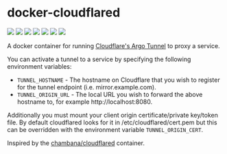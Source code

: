 # docker-cloudflared
<p>
  <a href="https://github.com/msnelling/docker-cloudflared/blob/master/LICENSE"><img src="https://badgen.net/github/license/msnelling/docker-cloudflared?color=cyan"/></a>
  <a href="https://cloud.docker.com/repository/docker/msnelling/cloudflared"><img src="https://images.microbadger.com/badges/image/msnelling/cloudflared.svg"/></a>
  <a href="https://cloud.docker.com/repository/docker/msnelling/cloudflared"><img src="https://badgen.net/docker/pulls/msnelling/cloudflared?icon=docker&label=pulls"/></a>
  <a href="https://cloud.docker.com/repository/docker/msnelling/cloudflared"><img src="https://badgen.net/docker/stars/msnelling/cloudflared?icon=docker&label=stars"/></a>
  <a href="https://github.com/msnelling/docker-cloudflared"><img src="https://badgen.net/github/forks/msnelling/docker-cloudflared?icon=github&label=forks"/></a>
  <a href="https://github.com/msnelling/docker-cloudflared"><img src="https://badgen.net/github/stars/msnelling/docker-cloudflared?icon=github&label=stars"/></a>
  <a href="https://cloud.docker.com/repository/docker/msnelling/cloudflared/builds"><img src="https://badgen.net/github/status/msnelling/cloudflared"/></a>
</p>

A docker container for running [Cloudflare's Argo Tunnel](https://developers.cloudflare.com/argo-tunnel/quickstart/) to proxy a service.

You can activate a tunnel to a service by specifying the following environment variables:

* `TUNNEL_HOSTNAME` - The hostname on Cloudflare that you wish to register for the tunnel endpoint (i.e. mirror.example.com).
* `TUNNEL_ORIGIN_URL` - The local URL you wish to forward the above hostname to, for example http://localhost:8080.

Additionally you must mount your client origin certificate/private key/token file. By default cloudflared looks for it in /etc/cloudflared/cert.pem but this can be overridden with the environment variable `TUNNEL_ORIGIN_CERT`.

Inspired by the [chambana/cloudflared](https://hub.docker.com/r/chambana/cloudflared) container.
